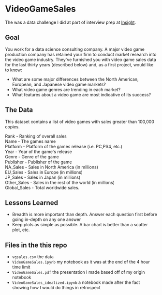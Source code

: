 # VideoGameSales
The was a data challenge I did at part of interview prep at [Insight](https://www.insightdata.ai/).

## Goal

You work for a data science consulting company. A major video game production company has retained your firm to conduct market research into the video game industry. They've furnished you with video game sales data for the last thirty years (described below) and, as a first project, would like to know:
- What are some major differences between the North American, European, and Japanese video game markets?
- What video game genres are trending in each market?
- What features about a video game are most indicative of its success?

## The Data

This dataset contains a list of video games with sales greater than 100,000 copies.

Rank - Ranking of overall sales  
Name - The games name  
Platform - Platform of the games release (i.e. PC,PS4, etc.)  
Year - Year of the game's release  
Genre - Genre of the game  
Publisher - Publisher of the game  
NA_Sales - Sales in North America (in millions)  
EU_Sales - Sales in Europe (in millions)  
JP_Sales - Sales in Japan (in millions)  
Other_Sales - Sales in the rest of the world (in millions)  
Global_Sales - Total worldwide sales.  

## Lessons Learned
- Breadth is more important than depth. Answer each question first before going in-depth on any one answer
- Keep plots as simple as possible. A bar chart is better than a scatter plot, etc.

## Files in the this repo
- `vgsales.csv` the data
- `VideoGameSales.ipynb` my notebook as it was at the end of the 4 hour time limit
- `VideoGameSales.pdf` the presentation I made based off of my origin notebook
- `VideoGameSales_idealized.ipynb` a notebook made after the fact showing how I would do things in retrospect
